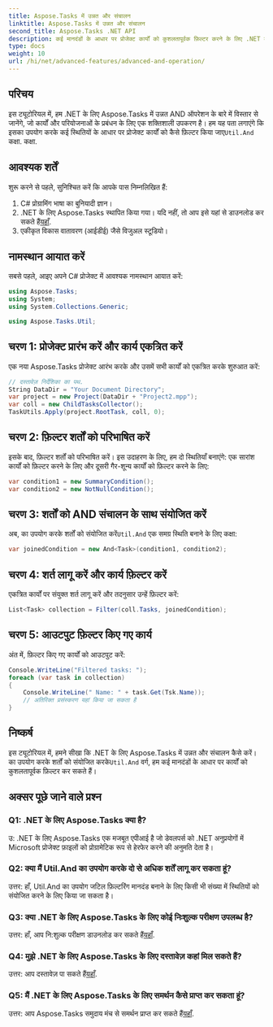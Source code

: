 ```yaml
---
title: Aspose.Tasks में उन्नत और संचालन
linktitle: Aspose.Tasks में उन्नत और संचालन
second_title: Aspose.Tasks .NET API
description: कई मानदंडों के आधार पर प्रोजेक्ट कार्यों को कुशलतापूर्वक फ़िल्टर करने के लिए .NET के लिए Aspose.Tasks में उन्नत और संचालन करना सीखें।
type: docs
weight: 10
url: /hi/net/advanced-features/advanced-and-operation/
---
```

## परिचय

 इस ट्यूटोरियल में, हम .NET के लिए Aspose.Tasks में उन्नत AND ऑपरेशन के बारे में विस्तार से जानेंगे, जो कार्यों और परियोजनाओं के प्रबंधन के लिए एक शक्तिशाली उपकरण है। हम यह पता लगाएंगे कि इसका उपयोग करके कई स्थितियों के आधार पर प्रोजेक्ट कार्यों को कैसे फ़िल्टर किया जाए`Util.And` कक्षा. कक्षा.

## आवश्यक शर्तें

शुरू करने से पहले, सुनिश्चित करें कि आपके पास निम्नलिखित हैं:

1. C# प्रोग्रामिंग भाषा का बुनियादी ज्ञान।
2.  .NET के लिए Aspose.Tasks स्थापित किया गया। यदि नहीं, तो आप इसे यहां से डाउनलोड कर सकते हैं[यहाँ](https://releases.aspose.com/tasks/net/).
3. एकीकृत विकास वातावरण (आईडीई) जैसे विजुअल स्टूडियो।

## नामस्थान आयात करें

सबसे पहले, आइए अपने C# प्रोजेक्ट में आवश्यक नामस्थान आयात करें:

```csharp
using Aspose.Tasks;
using System;
using System.Collections.Generic;

using Aspose.Tasks.Util;

```

## चरण 1: प्रोजेक्ट प्रारंभ करें और कार्य एकत्रित करें

एक नया Aspose.Tasks प्रोजेक्ट आरंभ करके और उसमें सभी कार्यों को एकत्रित करके शुरुआत करें:

```csharp
// दस्तावेज़ निर्देशिका का पथ.
String DataDir = "Your Document Directory";
var project = new Project(DataDir + "Project2.mpp");
var coll = new ChildTasksCollector();
TaskUtils.Apply(project.RootTask, coll, 0);
```

## चरण 2: फ़िल्टर शर्तों को परिभाषित करें

इसके बाद, फ़िल्टर शर्तों को परिभाषित करें। इस उदाहरण के लिए, हम दो स्थितियाँ बनाएंगे: एक सारांश कार्यों को फ़िल्टर करने के लिए और दूसरी गैर-शून्य कार्यों को फ़िल्टर करने के लिए:

```csharp
var condition1 = new SummaryCondition();
var condition2 = new NotNullCondition();
```

## चरण 3: शर्तों को AND संचालन के साथ संयोजित करें

 अब, का उपयोग करके शर्तों को संयोजित करें`Util.And` एक समग्र स्थिति बनाने के लिए कक्षा:

```csharp
var joinedCondition = new And<Task>(condition1, condition2);
```

## चरण 4: शर्त लागू करें और कार्य फ़िल्टर करें

एकत्रित कार्यों पर संयुक्त शर्त लागू करें और तदनुसार उन्हें फ़िल्टर करें:

```csharp
List<Task> collection = Filter(coll.Tasks, joinedCondition);
```

## चरण 5: आउटपुट फ़िल्टर किए गए कार्य

अंत में, फ़िल्टर किए गए कार्यों को आउटपुट करें:

```csharp
Console.WriteLine("Filtered tasks: ");
foreach (var task in collection)
{
    Console.WriteLine(" Name: " + task.Get(Tsk.Name));
    // अतिरिक्त प्रसंस्करण यहां किया जा सकता है
}
```

## निष्कर्ष

 इस ट्यूटोरियल में, हमने सीखा कि .NET के लिए Aspose.Tasks में उन्नत और संचालन कैसे करें। का उपयोग करके शर्तों को संयोजित करके`Util.And` वर्ग, हम कई मानदंडों के आधार पर कार्यों को कुशलतापूर्वक फ़िल्टर कर सकते हैं।

## अक्सर पूछे जाने वाले प्रश्न

### Q1: .NET के लिए Aspose.Tasks क्या है?

उ: .NET के लिए Aspose.Tasks एक मजबूत एपीआई है जो डेवलपर्स को .NET अनुप्रयोगों में Microsoft प्रोजेक्ट फ़ाइलों को प्रोग्रामेटिक रूप से हेरफेर करने की अनुमति देता है।

### Q2: क्या मैं Util.And का उपयोग करके दो से अधिक शर्तें लागू कर सकता हूं?

उत्तर: हाँ, Util.And का उपयोग जटिल फ़िल्टरिंग मानदंड बनाने के लिए किसी भी संख्या में स्थितियों को संयोजित करने के लिए किया जा सकता है।

### Q3: क्या .NET के लिए Aspose.Tasks के लिए कोई निःशुल्क परीक्षण उपलब्ध है?

 उत्तर: हाँ, आप नि:शुल्क परीक्षण डाउनलोड कर सकते हैं[यहाँ](https://releases.aspose.com/).

### Q4: मुझे .NET के लिए Aspose.Tasks के लिए दस्तावेज़ कहां मिल सकते हैं?

 उत्तर: आप दस्तावेज़ पा सकते हैं[यहाँ](https://reference.aspose.com/tasks/net/).

### Q5: मैं .NET के लिए Aspose.Tasks के लिए समर्थन कैसे प्राप्त कर सकता हूं?

 उत्तर: आप Aspose.Tasks समुदाय मंच से समर्थन प्राप्त कर सकते हैं[यहाँ](https://forum.aspose.com/c/tasks/15).